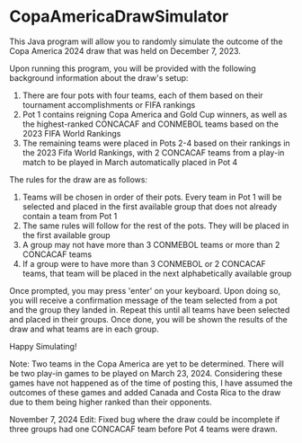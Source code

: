 # CopaAmericaDrawSimulator
This Java program will allow you to randomly simulate the outcome of the Copa America 2024 draw that was held on December 7, 2023.

Upon running this program, you will be provided with the following background information about the draw's setup:
1. There are four pots with four teams, each of them based on their tournament accomplishments or FIFA rankings
2. Pot 1 contains reigning Copa America and Gold Cup winners, as well as the highest-ranked CONCACAF and CONMEBOL teams based on the 2023 FIFA World Rankings
3. The remaining teams were placed in Pots 2-4 based on their rankings in the 2023 Fifa World Rankings, with 2 CONCACAF teams from a play-in match to be played in March automatically placed in Pot 4

The rules for the draw are as follows:
1. Teams will be chosen in order of their pots. Every team in Pot 1 will be selected and placed in the first available group that does not already contain a team from Pot 1
2. The same rules will follow for the rest of the pots. They will be placed in the first available group
3. A group may not have more than 3 CONMEBOL teams or more than 2 CONCACAF teams
4. If a group were to have more than 3 CONMEBOL or 2 CONCACAF teams, that team will be placed in the next alphabetically available group

Once prompted, you may press 'enter' on your keyboard. Upon doing so, you will receive a confirmation message of the team selected from a pot and the group they landed in.
Repeat this until all teams have been selected and placed in their groups. Once done, you will be shown the results of the draw and what teams are in each group.

Happy Simulating!

Note: Two teams in the Copa America are yet to be determined. There will be two play-in games to be played on March 23, 2024. 
      Considering these games have not happened as of the time of posting this, I have assumed the outcomes of these games
      and added Canada and Costa Rica to the draw due to them being higher ranked than their opponents.

November 7, 2024 Edit: Fixed bug where the draw could be incomplete if three groups had one CONCACAF team before Pot 4 teams were drawn.
